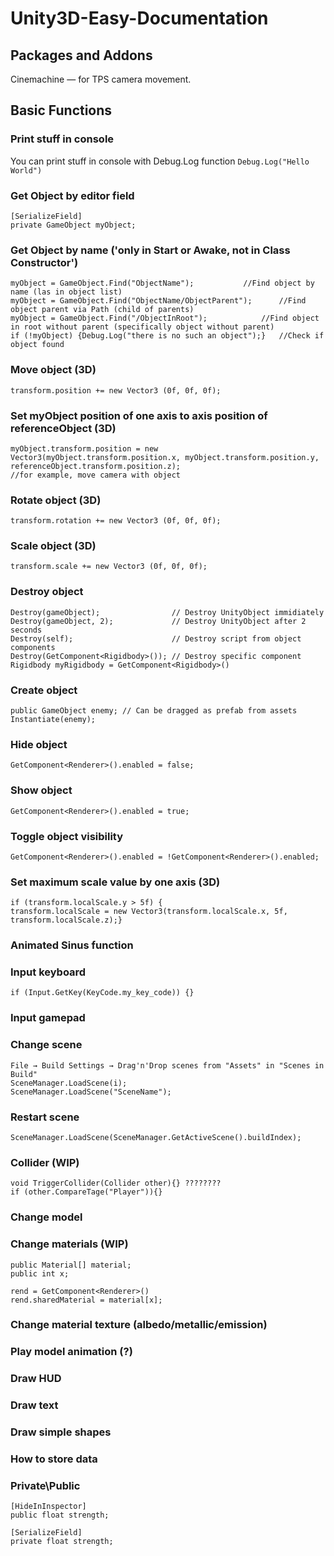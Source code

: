 # Unity3D-Easy-Documentation

## Packages and Addons
Cinemachine — for TPS camera movement.

## Basic Functions
### Print stuff in console
You can print stuff in console with Debug.Log function
	```
	Debug.Log("Hello World")
	```
### Get Object by editor field
	[SerializeField]
	private GameObject myObject;
### Get Object by name ('only in Start or Awake, not in Class Constructor')
	myObject = GameObject.Find("ObjectName");			//Find object by name (las in object list)
	myObject = GameObject.Find("ObjectName/ObjectParent");		//Find object parent via Path (child of parents)
	myObject = GameObject.Find("/ObjectInRoot"); 			//Find object in root without parent (specifically object without parent)
	if (!myObject) {Debug.Log("there is no such an object");}	//Check if object found

### Move object (3D)
	transform.position += new Vector3 (0f, 0f, 0f);

### Set myObject position of one axis to axis position of referenceObject (3D)
	myObject.transform.position = new Vector3(myObject.transform.position.x, myObject.transform.position.y, referenceObject.transform.position.z);
	//for example, move camera with object

### Rotate object (3D)
	transform.rotation += new Vector3 (0f, 0f, 0f);

### Scale object (3D)
	transform.scale += new Vector3 (0f, 0f, 0f);

### Destroy object
	Destroy(gameObject);				// Destroy UnityObject immidiately
	Destroy(gameObject, 2); 			// Destroy UnityObject after 2 seconds
	Destroy(self);						// Destroy script from object components
	Destroy(GetComponent<Rigidbody>()); // Destroy specific component
	Rigidbody myRigidbody = GetComponent<Rigidbody>()

### Create object
	public GameObject enemy; // Can be dragged as prefab from assets
	Instantiate(enemy);

### Hide object
	GetComponent<Renderer>().enabled = false;

### Show object
	GetComponent<Renderer>().enabled = true;

### Toggle object visibility
 	GetComponent<Renderer>().enabled = !GetComponent<Renderer>().enabled; 

### Set maximum scale value by one axis (3D)
	if (transform.localScale.y > 5f) {
	transform.localScale = new Vector3(transform.localScale.x, 5f, transform.localScale.z);}

### Animated Sinus function


### Input keyboard
	if (Input.GetKey(KeyCode.my_key_code)) {}

### Input gamepad


### Change scene
	File → Build Settings → Drag'n'Drop scenes from "Assets" in "Scenes in Build"
	SceneManager.LoadScene(i);
	SceneManager.LoadScene("SceneName");

### Restart scene
	SceneManager.LoadScene(SceneManager.GetActiveScene().buildIndex);

### Collider (WIP)
	void TriggerCollider(Collider other){} ????????
	if (other.CompareTage("Player")){}


### Change model


### Change materials (WIP)
	public Material[] material;
	public int x;

	rend = GetComponent<Renderer>()
	rend.sharedMaterial = material[x];

### Change material texture (albedo/metallic/emission)



### Play model animation (?)


### Draw HUD


### Draw text


### Draw simple shapes


### How to store data


### Private\Public
	[HideInInspector]
	public float strength;

	[SerializeField]
	private float strength;


